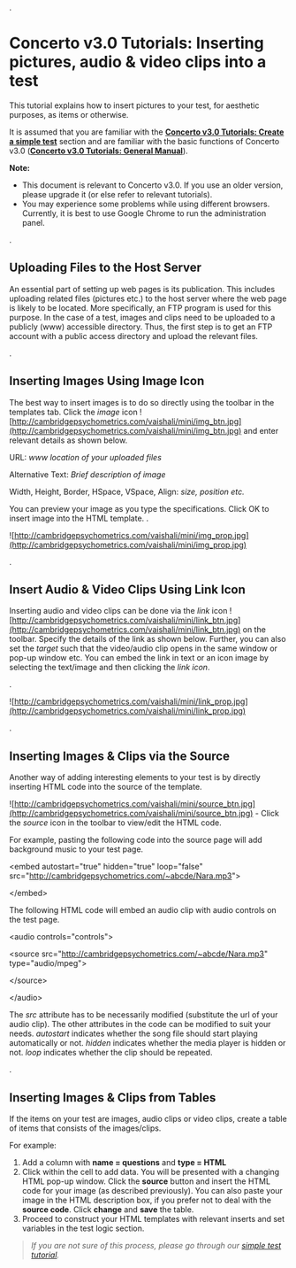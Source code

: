 .
# Concerto v3.0 Tutorials: Inserting pictures, audio & video clips into a test #

This tutorial explains how to insert pictures to your test, for aesthetic purposes, as items or otherwise.

It is assumed that you are familiar with the **[Concerto v3.0 Tutorials: Create a simple test](http://code.google.com/p/concerto-platform/wiki/Concerto3SimpleTest)** section and are familiar with the basic functions of Concerto v3.0 (**[Concerto v3.0 Tutorials: General Manual](http://code.google.com/p/concerto-platform/wiki/Concerto3Tabs)**).

**Note:**
  * This document is relevant to Concerto v3.0. If you use an older version, please upgrade it (or else refer to relevant tutorials).
  * You may experience some problems while using different browsers. Currently, it is best to use Google Chrome to run the administration panel.

.
## Uploading Files to the Host Server ##

An essential part of setting up web pages is its publication. This includes uploading related files (pictures etc.) to the host server where the web page is likely to be located. More specifically, an FTP program is used for this purpose. In the case of a test, images and clips need to be uploaded to a publicly (www) accessible directory. Thus, the first step is to get an FTP account with a public access directory and upload the relevant files.

.

## Inserting Images Using Image Icon ##

The best way to insert images is to do so directly using the toolbar in the templates tab. Click the _image_ icon ![http://cambridgepsychometrics.com/vaishali/mini/img_btn.jpg](http://cambridgepsychometrics.com/vaishali/mini/img_btn.jpg) and enter relevant details as shown below.

URL: _www location of your uploaded files_

Alternative Text: _Brief description of image_

Width, Height, Border, HSpace, VSpace, Align: _size, position etc._

You can preview your image as you type the specifications. Click OK to insert image into the HTML template.
.

![http://cambridgepsychometrics.com/vaishali/mini/img_prop.jpg](http://cambridgepsychometrics.com/vaishali/mini/img_prop.jpg)

.

## Insert Audio & Video Clips Using Link Icon ##
Inserting audio and video clips can be done via the _link_ icon ![http://cambridgepsychometrics.com/vaishali/mini/link_btn.jpg](http://cambridgepsychometrics.com/vaishali/mini/link_btn.jpg) on the toolbar. Specify the details of the link as shown below. Further, you can also set the _target_ such that the video/audio clip opens in the same window or pop-up window etc. You can embed the link in text or an icon image by selecting the text/image and then clicking the _link icon_.

.

![http://cambridgepsychometrics.com/vaishali/mini/link_prop.jpg](http://cambridgepsychometrics.com/vaishali/mini/link_prop.jpg)

.

## Inserting Images & Clips via the Source ##
Another way of adding interesting elements to your test is by directly inserting HTML code into the source of the template.

![http://cambridgepsychometrics.com/vaishali/mini/source_btn.jpg](http://cambridgepsychometrics.com/vaishali/mini/source_btn.jpg) - Click the _source_ icon in the toolbar to view/edit the HTML code.


For example, pasting the following code into the source page will add background music to your test page.



&lt;embed autostart="true" hidden="true" loop="false" src="http://cambridgepsychometrics.com/~abcde/Nara.mp3"&gt;



&lt;/embed&gt;



The following HTML code will embed an audio clip with audio controls on the test page.



&lt;audio controls="controls"&gt;



&lt;source src="http://cambridgepsychometrics.com/~abcde/Nara.mp3" type="audio/mpeg"&gt;



&lt;/source&gt;



&lt;/audio&gt;



The _src_ attribute has to be necessarily modified (substitute the url of your audio clip). The other attributes in the code can be modified to suit your needs. _autostart_ indicates whether the song file should start playing automatically or not. _hidden_ indicates whether the media player is hidden or not. _loop_ indicates whether the clip should be repeated.

.

## Inserting Images & Clips from Tables ##
If the items on your test are images, audio clips or video clips, create a table of items that consists of the images/clips.

For example:

  1. Add a column with **name = questions** and **type = HTML**
  1. Click within the cell to add data. You will be presented with a changing HTML pop-up window. Click the **source** button and insert the HTML code for your image (as described previously). You can also paste your image in the HTML description box, if you prefer not to deal with the **source code**. Click **change** and **save** the table.
  1. Proceed to construct your HTML templates with relevant inserts and set variables in the test logic section.
> _If you are not sure of this process, please go through our [simple test tutorial](Concerto3SimpleTest.md)._